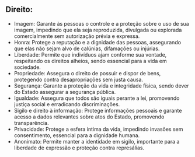 ## Direito:
* Imagem: Garante às pessoas o controle e a proteção sobre o uso de sua imagem, impedindo que ela seja reproduzida, divulgada ou explorada comercialmente sem autorização prévia e expressa. 
* Honra: Protege a reputação e a dignidade das pessoas, assegurando que elas não sejam alvo de calúnias, difamações ou injúrias.
* Liberdade: Permite que indivíduos ajam conforme sua vontade, respeitando os direitos alheios, sendo essencial para a vida em sociedade.
* Propriedade: Assegura o direito de possuir e dispor de bens, protegendo contra desapropriações sem justa causa.
* Segurança: Garante a proteção da vida e integridade física, sendo dever do Estado assegurar a segurança pública.
* Igualdade: Assegura que todos são iguais perante a lei, promovendo justiça social e erradicando discriminações.
* Sigilo e direito à informação: Protege informações pessoais e garante acesso a dados relevantes sobre atos do Estado, promovendo transparência.
* Privacidade: Protege a esfera íntima da vida, impedindo invasões sem consentimento, essencial para a dignidade humana.
* Anonimato: Permite manter a identidade em sigilo, importante para a liberdade de expressão e proteção contra represálias.

